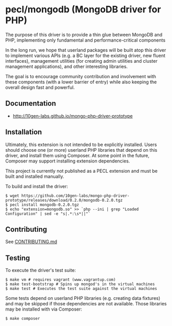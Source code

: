 # pecl/mongodb (MongoDB driver for PHP)

The purpose of this driver is to provide a thin glue between MongoDB
and PHP, implementing only fundamental and performance-critical components

In the long run, we hope that userland packages will be built atop this driver
to implement various APIs (e.g. a BC layer for the existing driver, new fluent
interfaces), management utilities (for creating admin utilities and cluster
management applications), and other interesting libraries.

The goal is to encourage community contribution and involvement with these
components (with a lower barrier of entry) while also keeping the overall design
fast and powerful.

## Documentation
- http://10gen-labs.github.io/mongo-php-driver-prototype

## Installation

Ultimately, this extension is not intended to be explicitly installed. Users
should choose one (or more) userland PHP libraries that depend on this driver,
and install them using Composer. At some point in the future, Composer may
support installing extension dependencies.

This project is currently not published as a PECL extension and must be built
and installed manually.

To build and install the driver:

```
$ wget https://github.com/10gen-labs/mongo-php-driver-prototype/releases/download/0.2.0/mongodb-0.2.0.tgz
$ pecl install mongodb-0.2.0.tgz
$ echo "extension=mongodb.so" >> `php --ini | grep "Loaded Configuration" | sed -e "s|.*:\s*||"`
```

## Contributing

See [CONTRIBUTING.md](CONTRIBUTING.md)

## Testing

To execute the driver's test suite:

```
$ make vm # requires vagrant (www.vagrantup.com)
$ make test-bootstrap # Spins up mongod's in the virtual machines
$ make test # Executes the test suite against the virtual machines
```

Some tests depend on userland PHP libraries (e.g. creating data fixtures) and
may be skipped if those dependencies are not available. Those libraries may be
installed with via Composer:

```
$ make composer
```
